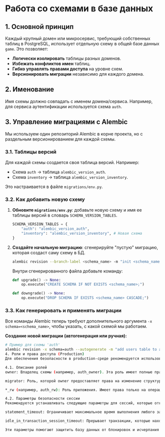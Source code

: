 # Работа со схемами в базе данных

## 1. Основной принцип

Каждый крупный домен или микросервис, требующий собственных таблиц в PostgreSQL, использует отдельную схему в общей базе данных `game`. Это позволяет:
- **Логически изолировать** таблицы разных доменов.
- **Избежать конфликтов имен** таблиц.
- **Гибко управлять правами доступа** на уровне схем.
- **Версионировать миграции** независимо для каждого домена.

## 2. Именование

Имя схемы должно совпадать с именем домена/сервиса. Например, для сервиса аутентификации используется схема `auth`.

## 3. Управление миграциями с Alembic

Мы используем один репозиторий Alembic в корне проекта, но с раздельным версионированием для каждой схемы.

### 3.1. Таблицы версий

Для каждой схемы создается своя таблица версий. Например:
- Схема `auth` -> таблица `alembic_version_auth`.
- Схема `inventory` -> таблица `alembic_version_inventory`.

Это настраивается в файле `migrations/env.py`.

### 3.2. Как добавить новую схему

1.  **Обновите `migrations/env.py`**: добавьте новую схему и имя ее таблицы версий в словарь `SCHEMA_VERSION_TABLES`.
    ```python
    SCHEMA_VERSION_TABLES = {
        "auth": "alembic_version_auth",
        "inventory": "alembic_version_inventory", # Новая схема
    }
    ```
2.  **Создайте начальную миграцию**: сгенерируйте "пустую" миграцию, которая создаст саму схему в БД.
    ```bash
    alembic revision --branch-label <schema_name> -m "init <schema_name> schema"
    ```
    Внутри сгенерированного файла добавьте команду:
    ```python
    def upgrade() -> None:
        op.execute("CREATE SCHEMA IF NOT EXISTS <schema_name>;")

    def downgrade() -> None:
        op.execute("DROP SCHEMA IF EXISTS <schema_name> CASCADE;")
    ```

### 3.3. Как генерировать и применять миграции

Все команды Alembic теперь требуют дополнительного аргумента `-x schema=<schema_name>`, чтобы указать, с какой схемой мы работаем.

**Создание новой миграции (автогенерация или ручная):**
```bash
# Пример для схемы 'auth'
alembic revision -x schema=auth --autogenerate -m "add users table to auth"
4. Роли и права доступа (Production)
Для обеспечения безопасности в production-среде рекомендуется использовать принцип наименьших привилегий, разделив роли в базе данных.

4.1. Описание ролей
owner: Владелец схемы (например, auth_owner). Эта роль имеет полные права на схему, включая изменение её структуры. Используется только для запуска миграций.

migrator: Роль, которой owner предоставляет права на изменение структуры таблиц (DDL: CREATE, ALTER, DROP). Учетная запись для запуска Alembic должна состоять в этой роли.

*_rw (например, auth_rw): Роль приложения. Имеет права только на операции с данными (DML: SELECT, INSERT, UPDATE, DELETE) в таблицах конкретной схемы. У сервиса не должно быть прав на изменение структуры БД.

4.2. Параметры безопасности сессии
Рекомендуется устанавливать следующие параметры для сессий, которые открывает приложение (auth_rw), чтобы предотвратить "зависшие" транзакции и долгие запросы:

statement_timeout: Ограничивает максимальное время выполнения любого запроса (например, '5s').

idle_in_transaction_session_timeout: Прерывает транзакции, которые находятся в состоянии "idle" (простаивают) дольше указанного времени (например, '10s').

Эти параметры помогают защитить базу данных от блокировок и исчерпания пула соединений.
